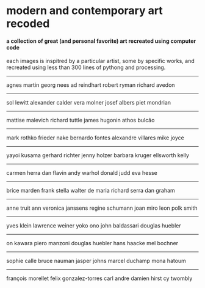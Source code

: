 # modern and contemporary art recoded

#### a collection of great (and personal favorite) art recreated using computer code

each images is inspitred by a particular artist, some by specific works, and recreated using less than 300 lines of pythong and processing.

---

agnes martin
georg nees
ad reindhart
robert ryman
richard avedon

---

sol lewitt
alexander calder
vera molner
josef albers
piet mondrian

---

mattise
malevich
richard tuttle
james hugonin
athos bulcão

---

mark rothko
frieder nake
bernardo fontes
alexandre villares
mike joyce

---

yayoi kusama
gerhard richter
jenny holzer
barbara kruger
ellsworth kelly

---

carmen herra
dan flavin
andy warhol
donald judd
eva hesse

---

brice marden
frank stella
walter de maria
richard serra
dan graham

---

anne truit
ann veronica janssens
regine schumann
joan miro
leon polk smith

---

yves klein
lawrence weiner
yoko ono
john baldassari
douglas huebler

---

on kawara
piero manzoni
douglas huebler
hans haacke
mel bochner

--- 

sophie calle
bruce nauman
jasper johns
marcel duchamp
mona hatoum

---

françois morellet
felix gonzalez-torres
carl andre
damien hirst
cy twombly
